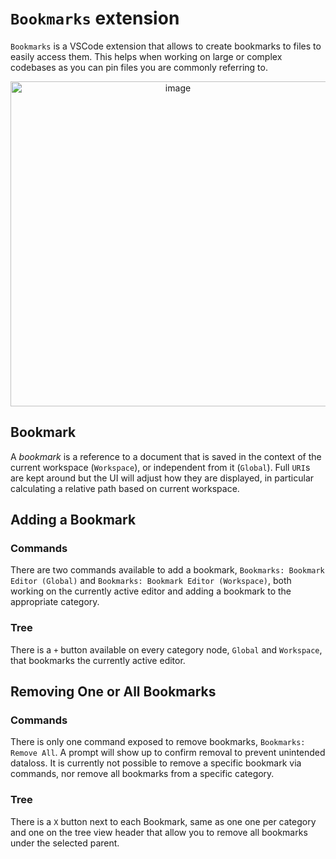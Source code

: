 # `Bookmarks` extension

`Bookmarks` is a VSCode extension that allows to create bookmarks to files to easily access them. 
This helps when working on large or complex codebases as you can pin files you are commonly referring to.

<p align="center">
  <img width="520" alt="image" src="https://user-images.githubusercontent.com/38414719/168446287-e57f5fb4-fdf8-4fd7-bf00-6707743c0f3d.png">
</p>

## Bookmark
A *bookmark* is a reference to a document that is saved in the context of the current workspace (`Workspace`), or independent from it (`Global`).  Full `URI`s are kept around but the UI will adjust how they are displayed, in particular calculating a relative path based on current workspace.

## Adding a Bookmark

### Commands
There are two commands available to add a bookmark, `Bookmarks: Bookmark Editor (Global)` and `Bookmarks: Bookmark Editor (Workspace)`, both working on the currently active editor and adding a bookmark to the appropriate category.

### Tree
There is a `+` button available on every category node, `Global` and `Workspace`, that bookmarks the currently active editor.

## Removing One or All Bookmarks

### Commands
There is only one command exposed to remove bookmarks, `Bookmarks: Remove All`. A prompt will show up to confirm removal to prevent unintended dataloss.
It is currently not possible to remove a specific bookmark via commands, nor remove all bookmarks from a specific category.

### Tree
There is a `X` button next to each Bookmark, same as one one per category and one on the tree view header that allow you to remove all bookmarks under the selected parent.

